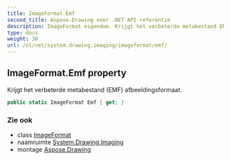 ```yaml
---
title: ImageFormat.Emf
second_title: Aspose.Drawing voor .NET API-referentie
description: ImageFormat eigendom. Krijgt het verbeterde metabestand EMF afbeeldingsformaat.
type: docs
weight: 30
url: /nl/net/system.drawing.imaging/imageformat/emf/
---
```

## ImageFormat.Emf property

Krijgt het verbeterde metabestand (EMF) afbeeldingsformaat.

```csharp
public static ImageFormat Emf { get; }
```

### Zie ook

* class [ImageFormat](../)
* naamruimte [System.Drawing.Imaging](../../imageformat/)
* montage [Aspose.Drawing](../../../)


